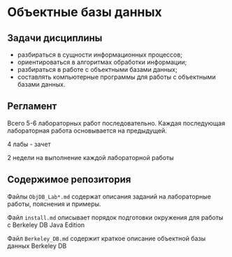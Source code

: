# Объектные базы данных

## Задачи дисциплины 

 - разбираться в сущности информационных процессов;
 - ориентироваться в алгоритмах обработки информации;
 - разбираться в работе с объектными базами данных;
 - составлять компьютерные программы для работы с объектными базами данных.

## Регламент

Всего 5-6 лабораторных работ последовательно. Каждая последующая лабораторная работа основывается на предыдущей.

4 лабы - зачет

2 недели на выполнение каждой лабораторной работы


## Содержимое репозитория

Файлы `ObjDB_Lab*.md` содержат описания заданий на лабораторные работы, пояснения и примеры.

Файл `install.md` описывает порядок подготовки окружения для работы с Berkeley DB Java Edition

Файл `Berkeley_DB.md` содержит краткое описание объектной базы данных Berkeley DB

